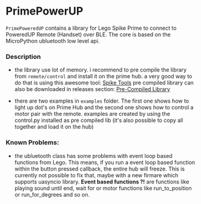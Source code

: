 # PrimePowerUP

`PrimePoweredUP` contains a library for Lego Spike Prime to connect to PoweredUP Remote (Handset) over BLE.
The core is based on the MicroPython ubluetooth low level api.

### Description
- the library use lot of memory. i recommend to pre compile the library from `remote/control` and install it on the prime hub.
a very good way to do that is using this awesome tool: [Spike Tools](https://github.com/XenseEducation/spiketools-release/releases)
pre compiled library can also be downloaded in releases section: [Pre-Compiled Library](https://github.com/Vinz1911/PrimePowerUP/releases)

- there are two examples in `examples` folder. The first one shows how to light up dot's on Prime Hub and the second one 
shows how to control a motor pair with the remote. examples are created by using the control.py installed as pre compiled lib
(it's also possible to copy all together and load it on the hub)

### Known Problems:
- the ubluetooth class has some problems with event loop based functions from Lego. This means, if you run a event loop based
function within the button pressed callback, the entire hub will freeze. This is currently not possible to fix that, maybe with 
a new firmare which supports uasyncio library. **Event based functions ?!** are functions like playing sound until end, wait for or 
motor functions like run_to_position or run_for_degrees and so on.